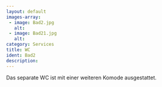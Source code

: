 ```yaml
---
layout: default
images-array:
 - image: Bad2.jpg
   alt: 
 - image: Bad21.jpg
   alt: 
category: Services
title: WC
ident: Bad2
description: 
---
```

Das separate WC ist mit einer weiteren Komode ausgestattet.